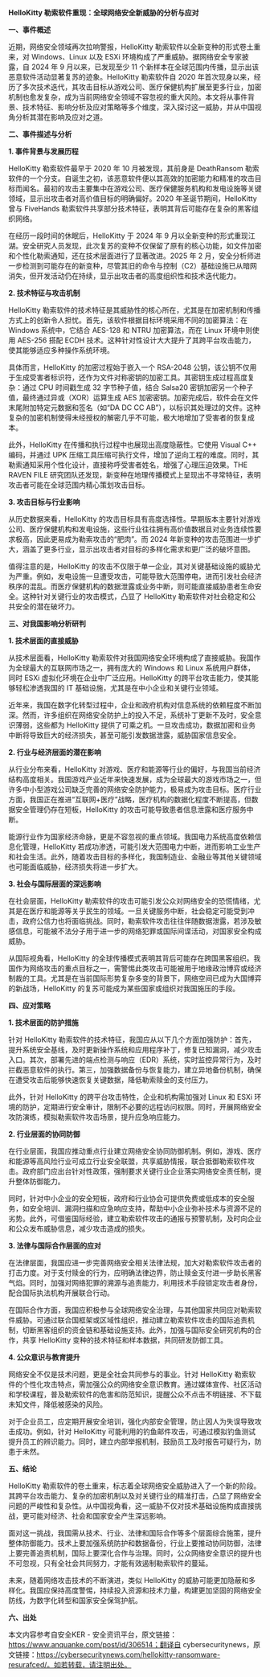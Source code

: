 **HelloKitty 勒索软件重现：全球网络安全新威胁的分析与应对**

**一、事件概述**

近期，网络安全领域再次拉响警报，HelloKitty 勒索软件以全新变种的形式卷土重来，对 Windows、Linux 以及 ESXi 环境构成了严重威胁。据网络安全专家披露，自 2024 年 9 月以来，已发现至少 11 个新样本在全球范围内传播，显示出该恶意软件活动显著复苏的迹象。HelloKitty 勒索软件自 2020 年首次现身以来，经历了多次技术迭代，其攻击目标从游戏公司、医疗保健机构扩展至更多行业，加密机制也愈发复杂，成为当前网络安全领域不容忽视的重大风险。本文将从事件背景、技术特征、影响分析及应对策略等多个维度，深入探讨这一威胁，并从中国视角分析其潜在影响及应对之道。

**二、事件描述与分析**

**1. 事件背景与发展历程**

HelloKitty 勒索软件最早于 2020 年 10 月被发现，其前身是 DeathRansom 勒索软件的一个分支。自诞生之初，该恶意软件便以其高效的加密能力和精准的攻击目标而闻名。最初的攻击主要集中在游戏公司、医疗保健服务机构和发电设施等关键领域，显示出攻击者对高价值目标的明确偏好。2020 年圣诞节期间，HelloKitty 曾与 FiveHands 勒索软件共享部分技术特征，表明其背后可能存在复杂的黑客组织网络。

在经历一段时间的休眠后，HelloKitty 于 2024 年 9 月以全新变种的形式重现江湖。安全研究人员发现，此次复苏的变种不仅保留了原有的核心功能，如文件加密和个性化勒索通知，还在技术层面进行了显著改进。2025 年 2 月，安全分析师进一步检测到可能存在的新变种，尽管其旧的命令与控制（C2）基础设施已从暗网消失，但开发活动仍在持续，显示出攻击者的高度组织性和技术迭代能力。

**2. 技术特征与攻击机制**

HelloKitty 勒索软件的技术特征是其威胁性的核心所在，尤其是在加密机制和传播方式上的创新令人担忧。首先，该软件根据目标环境采用不同的加密算法：在 Windows 系统中，它结合 AES-128 和 NTRU 加密算法，而在 Linux 环境中则使用 AES-256 搭配 ECDH 技术。这种针对性设计大大提升了其跨平台攻击能力，使其能够适应多种操作系统环境。

具体而言，HelloKitty 的加密过程始于嵌入一个 RSA-2048 公钥，该公钥不仅用于生成受害者标识符，还作为文件对称密钥的加密工具。其密钥生成过程高度复杂：通过 CPU 时间戳生成 32 字节种子值，结合 Salsa20 密钥加密另一个种子值，最终通过异或（XOR）运算生成 AES 加密密钥。加密完成后，软件会在文件末尾附加特定元数据和签名（如“DA DC CC AB”），以标识其处理过的文件。这种复杂的加密机制使得未经授权的解密几乎不可能，极大地增加了受害者的恢复成本。

此外，HelloKitty 在传播和执行过程中也展现出高度隐蔽性。它使用 Visual C++ 编码，并通过 UPK 压缩工具压缩可执行文件，增加了逆向工程的难度。同时，其勒索通知采用个性化设计，直接称呼受害者姓名，增强了心理压迫效果。THE RAVEN FILE 研究团队还发现，新变种在地理传播模式上呈现出不寻常特征，表明攻击者可能在全球范围内精心策划攻击目标。

**3. 攻击目标与行业影响**

从历史数据来看，HelloKitty 的攻击目标具有高度选择性。早期版本主要针对游戏公司、医疗保健机构和发电设施，这些行业往往拥有高价值数据且对业务连续性要求极高，因此更易成为勒索攻击的“肥肉”。而 2024 年新变种的攻击范围进一步扩大，涵盖了更多行业，显示出攻击者对目标的多样化需求和更广泛的破坏意图。

值得注意的是，HelloKitty 的攻击不仅限于单一企业，其对关键基础设施的威胁尤为严重。例如，发电设施一旦遭受攻击，可能导致大范围停电，进而引发社会经济秩序的混乱。而医疗保健机构的数据泄露或业务中断，则可能直接威胁患者生命安全。这种针对关键行业的攻击模式，凸显了 HelloKitty 勒索软件对社会稳定和公共安全的潜在破坏力。

**三、对我国影响分析研判**

**1. 技术层面的直接威胁**

从技术层面看，HelloKitty 勒索软件对我国网络安全环境构成了直接威胁。我国作为全球最大的互联网市场之一，拥有庞大的 Windows 和 Linux 系统用户群体，同时 ESXi 虚拟化环境在企业中广泛应用。HelloKitty 的跨平台攻击能力，使其能够轻松渗透我国的 IT 基础设施，尤其是在中小企业和关键行业领域。

近年来，我国在数字化转型过程中，企业和政府机构对信息系统的依赖程度不断加深。然而，许多组织在网络安全防护上的投入不足，系统补丁更新不及时，安全意识薄弱，这些都为 HelloKitty 提供了可乘之机。一旦攻击成功，数据加密和业务中断将导致巨大的经济损失，甚至可能引发数据泄露，威胁国家信息安全。

**2. 行业与经济层面的潜在影响**

从行业分布来看，HelloKitty 对游戏、医疗和能源等行业的偏好，与我国当前经济结构高度相关。我国游戏产业近年来快速发展，成为全球最大的游戏市场之一，但许多中小型游戏公司缺乏完善的网络安全防护能力，极易成为攻击目标。医疗行业方面，我国正在推进“互联网+医疗”战略，医疗机构的数据化程度不断提高，但数据安全管理仍存在短板，HelloKitty 的攻击可能导致患者信息泄露和医疗服务中断。

能源行业作为国家经济命脉，更是不容忽视的重点领域。我国电力系统高度依赖信息化管理，HelloKitty 若成功渗透，可能引发大范围电力中断，进而影响工业生产和社会生活。此外，随着攻击目标的多样化，我国制造业、金融业等其他关键领域也可能面临威胁，经济损失将进一步扩大。

**3. 社会与国际层面的深远影响**

在社会层面，HelloKitty 勒索软件的攻击可能引发公众对网络安全的恐慌情绪，尤其是在医疗和能源等关乎民生的领域。一旦关键服务中断，社会稳定可能受到冲击，政府公信力也将面临挑战。同时，勒索软件攻击往往伴随数据泄露，若涉及敏感信息，可能被不法分子用于进一步的网络犯罪或国际间谍活动，对国家安全构成威胁。

从国际视角看，HelloKitty 的全球传播模式表明其背后可能存在跨国黑客组织。我国作为网络攻击的重点目标之一，需警惕此类攻击可能被用于地缘政治博弈或经济制裁的工具。尤其是在当前国际形势复杂多变的背景下，网络空间已成为大国博弈的新战场，HelloKitty 的复苏可能成为某些国家或组织对我国施压的手段。

**四、应对策略**

**1. 技术层面的防护措施**

针对 HelloKitty 勒索软件的技术特征，我国应从以下几个方面加强防护：首先，提升系统安全基线，及时更新操作系统和应用程序补丁，修复已知漏洞，减少攻击入口。其次，部署先进的端点检测与响应（EDR）系统，实时监控异常行为，及时拦截恶意软件的执行。第三，加强数据备份与恢复能力，建立异地备份机制，确保在遭受攻击后能够快速恢复关键数据，降低勒索赎金的支付压力。

此外，针对 HelloKitty 的跨平台攻击特性，企业和机构需加强对 Linux 和 ESXi 环境的防护，定期进行安全审计，限制不必要的远程访问权限。同时，开展网络安全攻防演练，模拟勒索软件攻击场景，提升应急响应能力。

**2. 行业层面的协同防御**

在行业层面，我国应推动重点行业建立网络安全协同防御机制。例如，游戏、医疗和能源等高风险行业可成立行业安全联盟，共享威胁情报，联合抵御勒索软件攻击。政府部门应出台针对性政策，强制要求关键行业企业落实网络安全责任制，提升整体防御能力。

同时，针对中小企业的安全短板，政府和行业协会可提供免费或低成本的安全服务，如安全培训、漏洞扫描和应急响应支持，帮助中小企业弥补技术与资源不足的劣势。此外，可借鉴国际经验，建立勒索软件攻击的通报与预警机制，及时向企业和公众发布威胁信息，减少攻击造成的损失。

**3. 法律与国际合作层面的应对**

在法律层面，我国应进一步完善网络安全相关法律法规，加大对勒索软件攻击者的打击力度。对于支付赎金的行为，应明确法律边界，防止赎金支付进一步助长黑客气焰。同时，加强对网络犯罪的溯源与追责能力，利用技术手段锁定攻击者身份，配合国际执法机构开展联合行动。

在国际合作方面，我国应积极参与全球网络安全治理，与其他国家共同应对勒索软件威胁。可通过联合国框架或区域性组织，推动建立勒索软件攻击的国际追责机制，切断黑客组织的资金链和基础设施支持。此外，加强与国际安全研究机构的合作，共享 HelloKitty 变种的技术特征和样本数据，共同研发防御工具。

**4. 公众意识与教育提升**

网络安全不仅是技术问题，更是全社会共同参与的事业。针对 HelloKitty 勒索软件的个性化攻击特点，需加强公众的网络安全意识教育。通过媒体宣传、社区活动和学校课程，普及勒索软件的危害和防范知识，提醒公众不点击不明链接、不下载未知文件，降低被感染的风险。

对于企业员工，应定期开展安全培训，强化内部安全管理，防止因人为失误导致攻击成功。例如，针对 HelloKitty 可能利用的钓鱼邮件攻击，可通过模拟钓鱼测试提升员工的辨识能力。同时，建立内部举报机制，鼓励员工及时报告可疑行为，防患于未然。

**五、结论**

HelloKitty 勒索软件的卷土重来，标志着全球网络安全威胁进入了一个新的阶段。其跨平台攻击能力、复杂的加密机制以及对关键行业的精准打击，凸显了网络安全问题的严峻性和复杂性。从中国视角看，这一威胁不仅对技术基础设施构成直接挑战，更可能对经济、社会和国家安全产生深远影响。

面对这一挑战，我国需从技术、行业、法律和国际合作等多个层面综合施策，提升整体防御能力。技术上要加强系统防护和数据备份，行业上要推动协同防御，法律上要完善追责机制，国际上要深化合作与治理。同时，公众网络安全意识的提升也不可忽视，只有全社会共同努力，才能有效遏制勒索软件的蔓延。

未来，随着网络攻击技术的不断演进，类似 HelloKitty 的威胁可能更加隐蔽和多样化。我国应保持高度警惕，持续投入资源和技术力量，构建更加坚固的网络安全防线，为数字化转型和国家安全保驾护航。

**六、出处**

本文内容参考自安全KER - 安全资讯平台，原文链接：https://www.anquanke.com/post/id/306514；翻译自 cybersecuritynews，原文链接：https://cybersecuritynews.com/hellokitty-ransomware-resurafced/。如若转载，请注明出处。